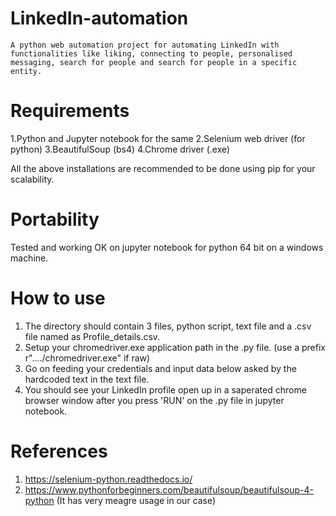 # LinkedIn-automation
    A python web automation project for automating LinkedIn with functionalities like liking, connecting to people, personalised messaging, search for people and search for people in a specific entity.

# Requirements
1.Python and Jupyter notebook for the same
2.Selenium web driver (for python)
3.BeautifulSoup (bs4)
4.Chrome driver (.exe)

All the above installations are recommended to be done using pip for your scalability.

# Portability
  Tested and working OK on jupyter notebook for python 64 bit on a windows machine.
  
# How to use
1. The directory should contain 3 files, python script, text file and a .csv file named as Profile_details.csv.
2. Setup your chromedriver.exe application path in the .py file. (use a prefix r"..../chromedriver.exe" if raw)
3. Go on feeding your credentials and input data below asked by the hardcoded text in the text file.
4. You should see your LinkedIn profile open up in a saperated chrome browser window after you press 'RUN' on the .py file in jupyter notebook.

# References
1. https://selenium-python.readthedocs.io/
2. https://www.pythonforbeginners.com/beautifulsoup/beautifulsoup-4-python (It has very meagre usage in our case)
